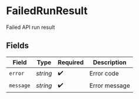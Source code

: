 # FailedRunResult

Failed API run result


## Fields

| Field              | Type               | Required           | Description        |
| ------------------ | ------------------ | ------------------ | ------------------ |
| `error`            | *string*           | :heavy_check_mark: | Error code         |
| `message`          | *string*           | :heavy_check_mark: | Error message      |